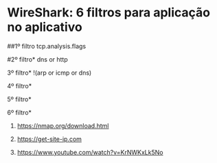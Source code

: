 # WireShark: 6 filtros para aplicação no aplicativo

##1º filtro tcp.analysis.flags

#2º filtro* dns or http

3º filtro* !(arp or icmp or dns)

4º filtro* 

5º filtro* 

6º filtro* 

1. https://nmap.org/download.html

2. https://get-site-ip.com

3. https://www.youtube.com/watch?v=KrNWKxLk5No
